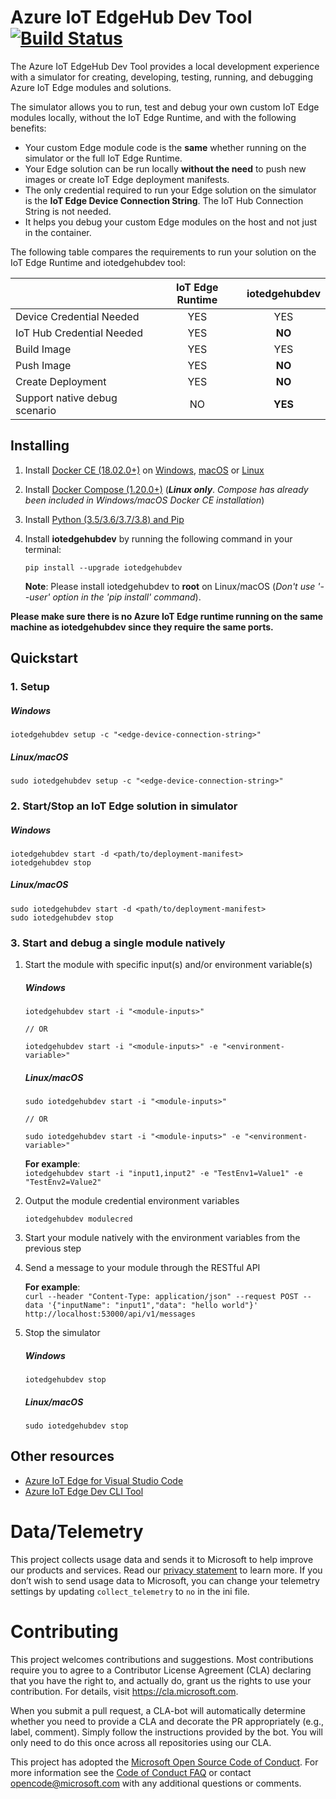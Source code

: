 # Azure IoT EdgeHub Dev Tool [![Build Status](https://dev.azure.com/mseng/VSIoT/_apis/build/status/Azure%20IoT%20Edge/iotedgehubdev?branchName=master)](https://dev.azure.com/mseng/VSIoT/_build/latest?definitionId=7735&branchName=master)
The Azure IoT EdgeHub Dev Tool provides a local development experience with a simulator for creating, developing, testing, running, and debugging Azure IoT Edge modules and solutions.

The simulator allows you to run, test and debug your own custom IoT Edge modules locally, without the IoT Edge Runtime, and with the following benefits:
- Your custom Edge module code is the **same** whether running on the simulator or the full IoT Edge Runtime.
- Your Edge solution can be run locally **without the need** to push new images or create IoT Edge deployment manifests.
- The only credential required to run your Edge solution on the simulator is the **IoT Edge Device Connection String**. The IoT Hub Connection String is not needed.
- It helps you debug your custom Edge modules on the host and not just in the container.

The following table compares the requirements to run your solution on the IoT Edge Runtime and iotedgehubdev tool:

  |                               | IoT Edge Runtime | iotedgehubdev |
  | ----------------------------- |:----------------:|:-------------:|
  | Device Credential Needed      | YES              | YES           |
  | IoT Hub Credential Needed     | YES              | **NO**        |
  | Build Image                   | YES              | YES           |
  | Push Image                    | YES              | **NO**        |
  | Create Deployment             | YES              | **NO**        |
  | Support native debug scenario | NO               | **YES**       |

## Installing
1. Install [Docker CE (18.02.0+)](https://www.docker.com/community-edition) on
[Windows](https://docs.docker.com/docker-for-windows/install/), [macOS](https://docs.docker.com/docker-for-mac/install/) or [Linux](https://docs.docker.com/install/linux/docker-ce/ubuntu/#install-docker-ce)

2. Install [Docker Compose (1.20.0+)](https://docs.docker.com/compose/install/#install-compose) (***Linux only***. *Compose has already been included in Windows/macOS Docker CE installation*)
3. Install [Python (3.5/3.6/3.7/3.8) and Pip](https://www.python.org/)
4. Install **iotedgehubdev** by running the following command in your terminal:
    ```
    pip install --upgrade iotedgehubdev
    ```
    **Note**: Please install iotedgehubdev to **root** on Linux/macOS (*Don't use '--user' option in the 'pip install' command*).

**Please make sure there is no Azure IoT Edge runtime running on the same machine as iotedgehubdev since they require the same ports.**

## Quickstart
### 1. Setup

  ##### Windows
  ```
  iotedgehubdev setup -c "<edge-device-connection-string>"
  ```

  ##### Linux/macOS
  ```
  sudo iotedgehubdev setup -c "<edge-device-connection-string>"
  ```

### 2. Start/Stop an IoT Edge solution in simulator

  ##### Windows
  ```
  iotedgehubdev start -d <path/to/deployment-manifest>
  iotedgehubdev stop
  ```

  ##### Linux/macOS
  ```
  sudo iotedgehubdev start -d <path/to/deployment-manifest>
  sudo iotedgehubdev stop
  ```

### 3. Start and debug a single module natively
  1. Start the module with specific input(s) and/or environment variable(s)

      ##### Windows
      ```
      iotedgehubdev start -i "<module-inputs>"

      // OR

      iotedgehubdev start -i "<module-inputs>" -e "<environment-variable>"
      ```

      ##### Linux/macOS
      ```
      sudo iotedgehubdev start -i "<module-inputs>"

      // OR

      sudo iotedgehubdev start -i "<module-inputs>" -e "<environment-variable>"
      ```

      **For example**:  
      `iotedgehubdev start -i "input1,input2" -e "TestEnv1=Value1" -e "TestEnv2=Value2"`

  2. Output the module credential environment variables

      ```
      iotedgehubdev modulecred
      ```

  3. Start your module natively with the environment variables from the previous step

  4. Send a message to your module through the RESTful API

      **For example**:  
      `curl --header "Content-Type: application/json" --request POST --data '{"inputName": "input1","data": "hello world"}' http://localhost:53000/api/v1/messages`

  5. Stop the simulator

      ##### Windows
      ```
      iotedgehubdev stop
      ```

      ##### Linux/macOS
      ```
      sudo iotedgehubdev stop
      ```

## Other resources
- [Azure IoT Edge for Visual Studio Code](https://github.com/microsoft/vscode-azure-iot-edge)
- [Azure IoT Edge Dev CLI Tool](https://github.com/azure/iotedgedev)

# Data/Telemetry
This project collects usage data and sends it to Microsoft to help improve our products and services. Read our [privacy statement](http://go.microsoft.com/fwlink/?LinkId=521839) to learn more.
If you don’t wish to send usage data to Microsoft, you can change your telemetry settings by updating `collect_telemetry` to `no` in the ini file.

# Contributing

This project welcomes contributions and suggestions. Most contributions require you to
agree to a Contributor License Agreement (CLA) declaring that you have the right to,
and actually do, grant us the rights to use your contribution. For details, visit
https://cla.microsoft.com.

When you submit a pull request, a CLA-bot will automatically determine whether you need
to provide a CLA and decorate the PR appropriately (e.g., label, comment). Simply follow the
instructions provided by the bot. You will only need to do this once across all repositories using our CLA.

This project has adopted the [Microsoft Open Source Code of Conduct](https://opensource.microsoft.com/codeofconduct/).
For more information see the [Code of Conduct FAQ](https://opensource.microsoft.com/codeofconduct/faq/)
or contact [opencode@microsoft.com](mailto:opencode@microsoft.com) with any additional questions or comments.
